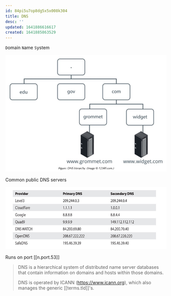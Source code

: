 ```yaml
---
id: 84pi5u7op8dg5x5x008k304
title: DNS
desc: ''
updated: 1641886616617
created: 1641885863529
---
```



`D`omain `N`ame `S`ystem

![dns](/assets/images/2022-01-10-23-27-55.png)

Common public DNS servers

![alt](/assets/images/Pasted_image_20211222203708.png)

Runs on port [[n.port.53]]

> DNS is a hierarchical system of distributed name server databases that contain information on domains and hosts within those domains.
>
> DNS is operated by ICANN (<https://www.icann.org>), which also manages the generic [[terms.tld]]'s.


